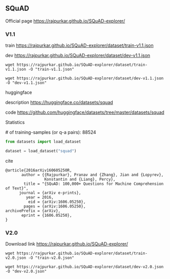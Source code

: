 ## SQuAD

Official page https://rajpurkar.github.io/SQuAD-explorer/

### V1.1

train https://rajpurkar.github.io/SQuAD-explorer/dataset/train-v1.1.json

dev https://rajpurkar.github.io/SQuAD-explorer/dataset/dev-v1.1.json

```shell
wget https://rajpurkar.github.io/SQuAD-explorer/dataset/train-v1.1.json -O "train-v1.1.json"

wget https://rajpurkar.github.io/SQuAD-explorer/dataset/dev-v1.1.json -O "dev-v1.1.json"
```

huggingface

description https://huggingface.co/datasets/squad

code https://github.com/huggingface/datasets/tree/master/datasets/squad

Statistics

\# of training-samples (or q-a pairs): 88524

```python
from datasets import load_dataset

dataset = load_dataset("squad")
```

cite

```
@article{2016arXiv160605250R,
       author = {{Rajpurkar}, Pranav and {Zhang}, Jian and {Lopyrev},
                 Konstantin and {Liang}, Percy},
        title = "{SQuAD: 100,000+ Questions for Machine Comprehension of Text}",
      journal = {arXiv e-prints},
         year = 2016,
          eid = {arXiv:1606.05250},
        pages = {arXiv:1606.05250},
archivePrefix = {arXiv},
       eprint = {1606.05250},
}
```

### V2.0

Download link https://rajpurkar.github.io/SQuAD-explorer/

```shell
wget https://rajpurkar.github.io/SQuAD-explorer/dataset/train-v2.0.json -O "train-v2.0.json"

wget https://rajpurkar.github.io/SQuAD-explorer/dataset/dev-v2.0.json -O "dev-v2.0.json"
```
